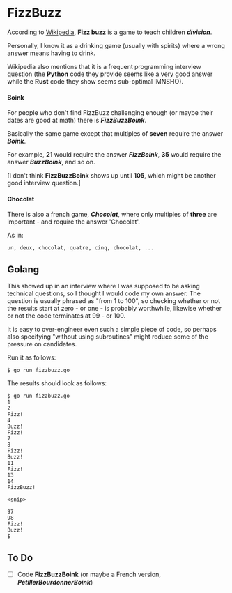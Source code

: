 # FizzBuzz

According to [Wikipedia](https://en.wikipedia.org/wiki/Fizzbuzz), __Fizz buzz__ is a game to teach children ___division___.

Personally, I know it as a drinking game (usually with spirits) where a wrong answer means having to drink.

Wikipedia also mentions that it is a frequent programming interview question (the __Python__ code they provide seems like
a very good answer while the __Rust__ code they show seems sub-optimal IMNSHO).

#### Boink

For people who don't find FizzBuzz challenging enough (or maybe their dates are good at math) there is ___FizzBuzzBoink___.

Basically the same game except that multiples of __seven__ require the answer ___Boink___.

For example, __21__ would require the answer ___FizzBoink___, __35__ would require the answer ___BuzzBoink___, and so on.

[I don't think __FizzBuzzBoink__ shows up until __105__, which might be another good interview question.]

#### Chocolat

There is also a french game, ___Chocolat___, where only multiples of __three__ are important - and require the answer 'Chocolat'.

As in:

    un, deux, chocolat, quatre, cinq, chocolat, ...

## Golang

This showed up in an interview where I was supposed to be asking technical questions, so I thought I would code
my own answer. The question is usually phrased as "from 1 to 100", so checking whether or not the results start
at zero - or one - is probably worthwhile, likewise whether or not the code terminates at 99 - or 100.

It is easy to over-engineer even such a simple piece of code, so perhaps also specifying "without using subroutines"
might reduce some of the pressure on candidates.

Run it as follows:

    $ go run fizzbuzz.go

The results should look as follows:

```
$ go run fizzbuzz.go
1
2
Fizz!
4
Buzz!
Fizz!
7
8
Fizz!
Buzz!
11
Fizz!
13
14
FizzBuzz!

<snip>

97
98
Fizz!
Buzz!
$
```

## To Do

- [ ] Code __FizzBuzzBoink__ (or maybe a French version, ___PétillerBourdonnerBoink___)
